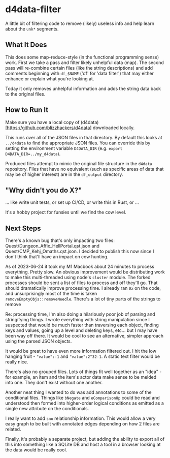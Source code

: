 # d4data-filter

A little bit of filtering code to remove (likely) useless info and help learn about the `unk*` segments.

## What It Does

This does some map-reduce-style (in the functional programming sense) work. First we take a pass and filter likely unhelpful data (map). The second pass will re-combine certain files (like the string descriptions) and add comments beginning with `df_$NAME` ('df' for 'data filter') that may either enhance or explain what you're looking at.

Today it only removes unhelpful information and adds the string data back to the original files.

## How to Run It

Make sure you have a local copy of (d4data)[https://github.com/blizzhackers/d4data] downloaded locally.

This runs over all of the JSON files in that directory. By default this looks at `../d4data` to find the appropriate JSON files. You can override this by setting the environment variable `D4DATA_DIR` (e.g. `export D4DATA_DIR=../my_d4data`).

Produced files attempt to mimic the original file structure in the `d4data` repository. Files that have no equivalent (such as specific areas of data that may be of higher interest) are in the `df_output` directory.

## "Why didn't you do X?"

... like write unit tests, or set up CI/CD, or write this in Rust, or ...

It's a hobby project for funsies until we find the cow level.

## Next Steps

There's a known bug that's only impacting two files: Quest/Dungeon_Affix_HellPortal.qst.json and Quest/CMP_Kehj_Omaths.qst.json. I decided to publish this now since I don't think that'll have an impact on cow hunting.

As of 2023-06-24 it took my M1 Macbook about 24 minutes to process everything. Pretty slow. An obvious improvement would be distributing work to make this multi-threaded using node's `cluster` module. The forked processes should be sent a list of files to process and off they'll go. That should dramatically improve processing time. I already ran `0x` on the code, and unsurprisingly most of the time is taken `removeEmptyObjs::removeNeedle`. There's a lot of tiny parts of the strings to remove

Re: processing time, I'm also doing a hilariously poor job of parsing and stringifying things. I wrote everything with string manipulation since I suspected that would be much faster than traversing each object, finding keys and values, going up a level and deleting keys, etc... but I may have been way off there. It would be cool to see an alternative, simpler approach using the parsed JSON objects.

It would be great to have even more information filtered out. I hit the low hanging fruit - `"value":-1` and `"value":2^32-1`. A static text filter would be really nice. 

There's also no grouped files. Lots of things fit well together as an "idea" - for example, an item and the item's actor data make sense to be melded into one. They don't exist without one another.

Another neat thing I wanted to do was add annotations to some of the conditional files. Things like `bNegate` and `eComparisonOp` could be read and understood then formed into higher-order logical conditions as emitted as a single new attribute on the conditionals.

I really want to add `sno` relationship information. This would allow a very easy graph to be built with annotated edges depending on how 2 files are related.

Finally, it's probably a separate project, but adding the ability to export all of this into something like a SQLite DB and host a tool in a browser looking at the data would be really cool.